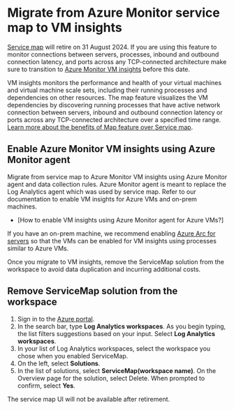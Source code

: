 # Migrate from Azure Monitor service map to VM insights

[Service map](https://docs.microsoft.com/en-us/azure/azure-monitor/vm/service-map) will retire on 31 August 2024. If you are using this feature to monitor connections between servers, processes, inbound and outbound connection latency, and ports across any TCP-connected architecture make sure to transition to [Azure Monitor VM insights](https://docs.microsoft.com/en-us/azure/azure-monitor/vm/vminsights-overview) before this date.

VM insights monitors the performance and health of your virtual machines and virtual machine scale sets, including their running processes and dependencies on other resources. The map feature visualizes the VM dependencies by discovering running processes that have active network connection between servers, inbound and outbound connection latency or ports across any TCP-connected architecture over a specified time range. [Learn more about the benefits of Map feature over Service map](https://docs.microsoft.com/en-us/azure/azure-monitor/faq#how-is-vm-insights-map-feature-different-from-service-map-). 

## Enable Azure Monitor VM insights using Azure Monitor agent
Migrate from service map to Azure Monitor VM insights using Azure Monitor agent and data collection rules. Azure Monitor agent is meant to replace the Log Analytics agent which was used by service map. Refer to our documentation to enable VM insights for Azure VMs and on-prem machines.
- [How to enable VM insights using Azure Monitor agent for Azure VMs?] <link TBD>

If you have an on-prem machine, we recommend enabling [Azure Arc for servers](https://docs.microsoft.com/en-us/azure/azure-arc/servers/overview) so that the VMs can be enabled for VM insights using processes similar to Azure VMs.

Once you migrate to VM insights, remove the ServiceMap solution from the workspace to avoid data duplication and incurring additional costs.

## Remove ServiceMap solution from the workspace
1.	Sign in to the [Azure portal](https://portal.azure.com/).
1.	In the search bar, type **Log Analytics workspaces**. As you begin typing, the list filters suggestions based on your input. Select **Log Analytics workspaces**.
1.	In your list of Log Analytics workspaces, select the workspace you chose when you enabled ServiceMap.
1.	On the left, select **Solutions**.
1.	In the list of solutions, select **ServiceMap(workspace name)**. On the Overview page for the solution, select Delete. When prompted to confirm, select **Yes**.

The service map UI will not be available after retirement.
